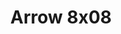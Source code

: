 ---
layout: episodios
title: "Arrow 8x08"
url_serie_padre: 'arrow-temporada-8'
category: 'series'
capitulo: 'yes'
anio: '2019'
prev: 'capitulo-7'
proximo: 'capitulo-9'
sandbox: allow-same-origin allow-forms
idioma: 'Subtitulado'
calidad: 'Full HD'
reproductores: ["https://player.premiumstream.live/player.php?id=MjQw&sub=https://sub.cuevana2.io/vtt-sub/sub7/Arrow.8x08.vtt","https://feurl.com/v/g86rrh-xyqpd0p7","https://feurl.com/v/47jd0hzwy08-xje"]
reproductor: 'fembed'
clasificacion: '+10'
tags:
- Ciencia-Ficcion
---